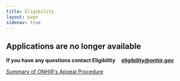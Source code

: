 ```yaml
---
title: Eligibility
layout: page
sidenav: true
---
```


## Applications are no longer available

**If you have any questions contact Eligibility     [eligibility@onhir.gov](mailto:eligibility@onhir.gov?subject=Applications%20question%20from%20onhir.gov%20link)**

[Summary of ONHIR's Appeal Procedure]({{site.baseurl}}/eligibility/Appeals-From-Denials.html)
